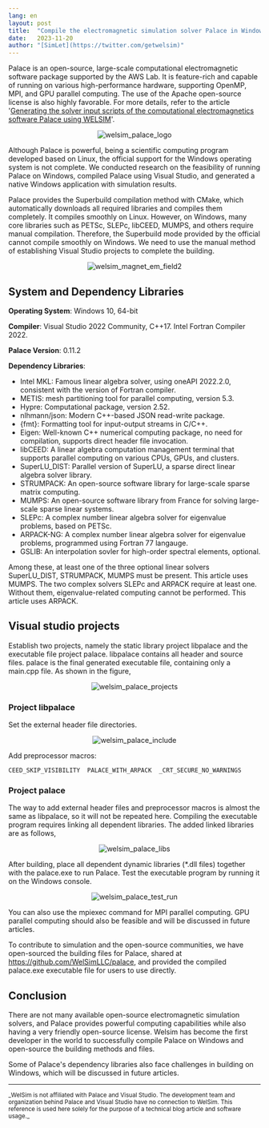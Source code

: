 ```yaml
---
lang: en
layout: post
title:  "Compile the electromagnetic simulation solver Palace in Windows"
date:   2023-11-20
author: "[SimLet](https://twitter.com/getwelsim)"
---
```


Palace is an open-source, large-scale computational electromagnetic software package supported by the AWS Lab. It is feature-rich and capable of running on various high-performance hardware, supporting OpenMP, MPI, and GPU parallel computing. The use of the Apache open-source license is also highly favorable. For more details, refer to the article '[Generating the solver input scripts of the computational electromagnetics software Palace using WELSIM](https://welsim.com/2023/03/17/generating-the-solver-input-scripts-of-the-computational-electromagnetics-software-palace-using-welsim.html)'.

<p align="center">
  <img src="\assets\blog\20231120\welsim_palace_logo.png" alt="welsim_palace_logo" />
</p>

Although Palace is powerful, being a scientific computing program developed based on Linux, the official support for the Windows operating system is not complete. We conducted research on the feasibility of running Palace on Windows, compiled Palace using Visual Studio, and generated a native Windows application with simulation results.


Palace provides the Superbuild compilation method with CMake, which automatically downloads all required libraries and compiles them completely. It compiles smoothly on Linux. However, on Windows, many core libraries such as PETSc, SLEPc, libCEED, MUMPS, and others require manual compilation. Therefore, the Superbuild mode provided by the official cannot compile smoothly on Windows. We need to use the manual method of establishing Visual Studio projects to complete the building.

<p align="center">
  <img src="\assets\blog\20231120\welsim_magnet_em_field2.jpg" alt="welsim_magnet_em_field2" />
</p>


## System and Dependency Libraries
**Operating System**: Windows 10, 64-bit

**Compiler**: Visual Studio 2022 Community, C++17. Intel Fortran Compiler 2022.

**Palace Version**: 0.11.2

**Dependency Libraries**:
* Intel MKL: Famous linear algebra solver, using oneAPI 2022.2.0, consistent with the version of Fortran compiler.
* METIS: mesh partitioning tool for parallel computing, version 5.3.
* Hypre: Computational package, version 2.52.
* nlhmann/json: Modern C++-based JSON read-write package.
* {fmt}: Formatting tool for input-output streams in C/C++.
* Eigen: Well-known C++ numerical computing package, no need for compilation, supports direct header file invocation.
* libCEED: A linear algebra computation management terminal that supports parallel computing on various CPUs, GPUs, and clusters.
* SuperLU_DIST: Parallel version of SuperLU, a sparse direct linear algebra solver library.
* STRUMPACK: An open-source software library for large-scale sparse matrix computing.
* MUMPS: An open-source software library from France for solving large-scale sparse linear systems.
* SLEPc: A complex number linear algebra solver for eigenvalue problems, based on PETSc.
* ARPACK-NG: A complex number linear algebra solver for eigenvalue problems, programmed using Fortran 77 langauge.
* GSLIB: An interpolation sovler for high-order spectral elements, optional.

Among these, at least one of the three optional linear solvers SuperLU_DIST, STRUMPACK, MUMPS must be present. This article uses MUMPS. The two complex solvers SLEPc and ARPACK require at least one. Without them, eigenvalue-related computing cannot be performed. This article uses ARPACK.


## Visual studio projects
Establish two projects, namely the static library project libpalace and the executable file project palace. libpalace contains all header and source files. palace is the final generated executable file, containing only a main.cpp file. As shown in the figure,

<p align="center">
  <img src="\assets\blog\20231120\welsim_palace_projects.png" alt="welsim_palace_projects" />
</p>


### Project libpalace
Set the external header file directories.

<p align="center">
  <img src="\assets\blog\20231120\welsim_palace_include.png" alt="welsim_palace_include" />
</p>


Add preprocessor macros:

``
CEED_SKIP_VISIBILITY 
PALACE_WITH_ARPACK 
_CRT_SECURE_NO_WARNINGS 
``

### Project palace
The way to add external header files and preprocessor macros is almost the same as libpalace, so it will not be repeated here. Compiling the executable program requires linking all dependent libraries. The added linked libraries are as follows,

<p align="center">
  <img src="\assets\blog\20231120\welsim_palace_libs.png" alt="welsim_palace_libs" />
</p>


After building, place all dependent dynamic libraries (*.dll files) together with the palace.exe to run Palace. Test the executable program by running it on the Windows console.

<p align="center">
  <img src="\assets\blog\20231120\welsim_palace_test_run.png" alt="welsim_palace_test_run" />
</p>


You can also use the mpiexec command for MPI parallel computing. GPU parallel computing should also be feasible and will be discussed in future articles.

To contribute to simulation and the open-source communities, we have open-sourced the building files for Palace, shared at https://github.com/WelSimLLC/palace, and provided the compiled palace.exe executable file for users to use directly.

## Conclusion
There are not many available open-source electromagnetic simulation solvers, and Palace provides powerful computing capabilities while also having a very friendly open-source license. Welsim has become the first developer in the world to successfully compile Palace on Windows and open-source the building methods and files.

Some of Palace's dependency libraries also face challenges in building on Windows, which will be discussed in future articles.

---


<small>
_WelSim is not affiliated with Palace and Visual Studio. The development team and organization behind Palace and Visual Studio have no connection to WelSim. This reference is used here solely for the purpose of a technical blog article and software usage._
</small>
